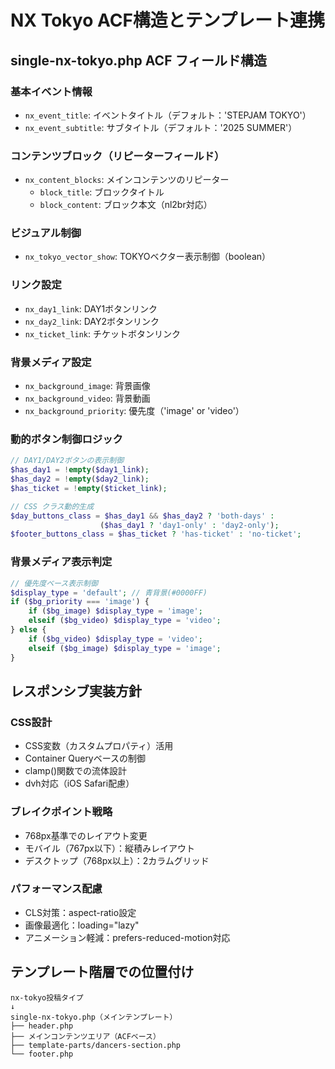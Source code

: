 # NX Tokyo ACF構造とテンプレート連携

## single-nx-tokyo.php ACF フィールド構造

### 基本イベント情報
- `nx_event_title`: イベントタイトル（デフォルト：'STEPJAM TOKYO'）
- `nx_event_subtitle`: サブタイトル（デフォルト：'2025 SUMMER'）

### コンテンツブロック（リピーターフィールド）
- `nx_content_blocks`: メインコンテンツのリピーター
  - `block_title`: ブロックタイトル
  - `block_content`: ブロック本文（nl2br対応）

### ビジュアル制御
- `nx_tokyo_vector_show`: TOKYOベクター表示制御（boolean）

### リンク設定
- `nx_day1_link`: DAY1ボタンリンク
- `nx_day2_link`: DAY2ボタンリンク  
- `nx_ticket_link`: チケットボタンリンク

### 背景メディア設定
- `nx_background_image`: 背景画像
- `nx_background_video`: 背景動画
- `nx_background_priority`: 優先度（'image' or 'video'）

### 動的ボタン制御ロジック
```php
// DAY1/DAY2ボタンの表示制御
$has_day1 = !empty($day1_link);
$has_day2 = !empty($day2_link);
$has_ticket = !empty($ticket_link);

// CSS クラス動的生成
$day_buttons_class = $has_day1 && $has_day2 ? 'both-days' : 
                    ($has_day1 ? 'day1-only' : 'day2-only');
$footer_buttons_class = $has_ticket ? 'has-ticket' : 'no-ticket';
```

### 背景メディア表示判定
```php
// 優先度ベース表示制御
$display_type = 'default'; // 青背景(#0000FF)
if ($bg_priority === 'image') {
    if ($bg_image) $display_type = 'image';
    elseif ($bg_video) $display_type = 'video';
} else {
    if ($bg_video) $display_type = 'video';
    elseif ($bg_image) $display_type = 'image';
}
```

## レスポンシブ実装方針

### CSS設計
- CSS変数（カスタムプロパティ）活用
- Container Queryベースの制御
- clamp()関数での流体設計
- dvh対応（iOS Safari配慮）

### ブレイクポイント戦略
- 768px基準でのレイアウト変更
- モバイル（767px以下）：縦積みレイアウト
- デスクトップ（768px以上）：2カラムグリッド

### パフォーマンス配慮
- CLS対策：aspect-ratio設定
- 画像最適化：loading="lazy"
- アニメーション軽減：prefers-reduced-motion対応

## テンプレート階層での位置付け
```
nx-tokyo投稿タイプ
↓
single-nx-tokyo.php（メインテンプレート）
├── header.php
├── メインコンテンツエリア（ACFベース）
├── template-parts/dancers-section.php
└── footer.php
```